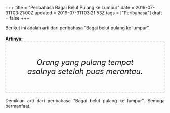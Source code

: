 +++
title = "Peribahasa Bagai Belut Pulang ke Lumpur"
date = 2019-07-31T03:21:00Z
updated = 2019-07-31T03:21:53Z
tags = ["Peribahasa"]
draft = false
+++

<div dir="ltr" style="text-align: left;" trbidi="on"><div style="text-align: justify;">Berikut ini adalah arti dari peribahasa “Bagai belut pulang ke lumpur”.</div><br /><div style="text-align: justify;"><b>Artinya:</b></div><div style="border: 2px dashed #ddd; font-size: 24px; height: auto; margin: 0 auto; padding: 50px; text-align: center; width: auto;"><i>Orang yang pulang tempat asalnya setelah puas merantau.</i></div><div style="text-align: justify;"><br /></div><div style="text-align: justify;">Demikian arti dari peribahasa "Bagai belut pulang ke lumpur". Semoga bermanfaat.</div></div>
